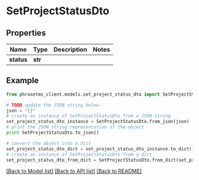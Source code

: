 # SetProjectStatusDto

## Properties

| Name       | Type    | Description | Notes |
| ---------- | ------- | ----------- | ----- |
| **status** | **str** |             |

## Example

```python
from phrasetms_client.models.set_project_status_dto import SetProjectStatusDto

# TODO update the JSON string below
json = "{}"
# create an instance of SetProjectStatusDto from a JSON string
set_project_status_dto_instance = SetProjectStatusDto.from_json(json)
# print the JSON string representation of the object
print SetProjectStatusDto.to_json()

# convert the object into a dict
set_project_status_dto_dict = set_project_status_dto_instance.to_dict()
# create an instance of SetProjectStatusDto from a dict
set_project_status_dto_from_dict = SetProjectStatusDto.from_dict(set_project_status_dto_dict)
```

[[Back to Model list]](../README.md#documentation-for-models) [[Back to API list]](../README.md#documentation-for-api-endpoints) [[Back to README]](../README.md)
